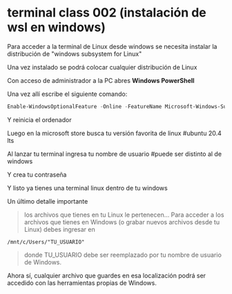# terminal class 002 (instalación de wsl en windows)

Para acceder a la terminal de Linux desde windows se necesita instalar la distribución de "windows subsystem for Linux"

Una vez instalado se podrá colocar cualquier distribución de Linux

Con acceso de administrador a la PC abres **Windows PowerShell**

Una vez allí escribe el siguiente comando:

```PowerShell
Enable-WindowsOptionalFeature -Online -FeatureName Microsoft-Windows-Subsystem-Linux.
``` 

Y reinicia el ordenador

Luego en la microsoft store busca tu versión favorita de linux #ubuntu 20.4 lts

Al lanzar tu terminal ingresa tu nombre de usuario #puede ser distinto al de windows

Y crea tu contraseña

Y listo ya tienes una terminal linux dentro de tu windows 

Un último detalle importante

>los archivos que tienes en tu Linux le pertenecen… Para acceder a los archivos que tienes en Windows (o grabar nuevos archivos desde tu Linux) debes ingresar en

```dir
/mnt/c/Users/"TU_USUARIO"
```

>donde TU_USUARIO debe ser reemplazado por tu nombre de usuario de Windows.

Ahora sí, cualquier archivo que guardes en esa localización podrá ser accedido con las herramientas propias de Windows.